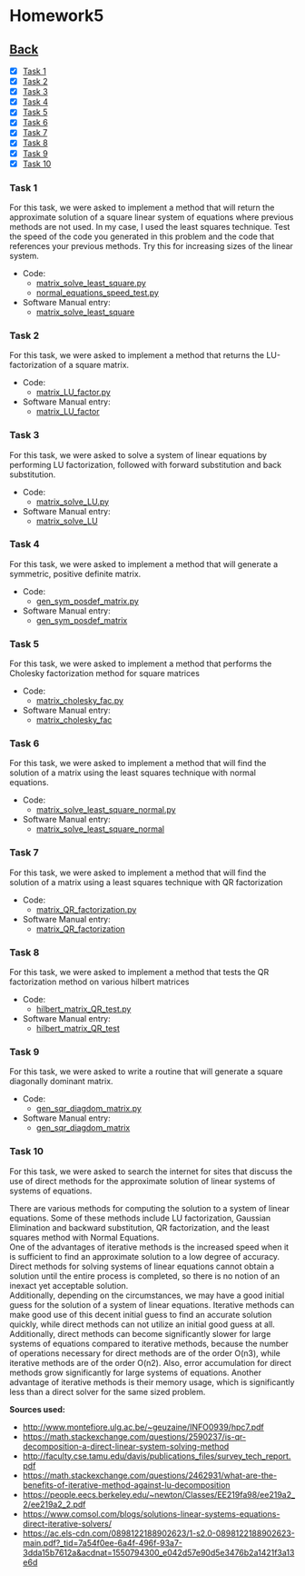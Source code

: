 # Homework5<br>

## [Back](../)

- [x] [Task 1](#task-1)
- [x] [Task 2](#task-2)
- [x] [Task 3](#task-3)
- [x] [Task 4](#task-4)
- [x] [Task 5](#task-5)
- [x] [Task 6](#task-6)
- [x] [Task 7](#task-7)
- [x] [Task 8](#task-8)
- [x] [Task 9](#task-9)
- [x] [Task 10](#task-10)

### Task 1
For this task, we were asked to implement a method that will return the approximate solution of a square linear system of equations where previous methods are not used. In my case, I used the least squares technique. Test the speed of the code you generated in this problem and the code that references your previous methods. Try this for increasing sizes of the linear system.

- Code:
  - [matrix_solve_least_square.py](Task1/matrix_solve_least_square.py)
  - [normal_equations_speed_test.py](Task1/normal_equations_speed_test.py)
- Software Manual entry:
  - [matrix_solve_least_square](../software_manual/matrix_solve_least_square/matrix_solve_least_square.md)

### Task 2
For this task, we were asked to implement a method that returns the LU-factorization of a square matrix.

- Code:
  - [matrix_LU_factor.py](Task2/matrix_LU_factor.py)
- Software Manual entry:
  - [matrix_LU_factor](../software_manual/matrix_LU_factor/matrix_LU_factor.md)

### Task 3
For this task, we were asked to solve a system of linear equations by performing LU factorization, followed with forward substitution and back substitution.

- Code:
  - [matrix_solve_LU.py](Task3/matrix_solve_LU.py)
- Software Manual entry:
  - [matrix_solve_LU](../software_manual/matrix_solve_LU/matrix_solve_LU.md)

### Task 4
For this task, we were asked to implement a method that will generate a symmetric, positive definite matrix.

- Code:
  - [gen_sym_posdef_matrix.py](Task4/gen_sym_posdef_matrix.py)
- Software Manual entry:
  - [gen_sym_posdef_matrix](../software_manual/gen_sym_posdef_matrix/gen_sym_posdef_matrix.md)

### Task 5
For this task, we were asked to implement a method that performs the Cholesky factorization method for square matrices

- Code:
  - [matrix_cholesky_fac.py](Task5/matrix_cholesky_fac.py)
- Software Manual entry:
  - [matrix_cholesky_fac](../software_manual/matrix_cholesky_fac/matrix_cholesky_fac.md)

### Task 6
For this task, we were asked to implement a method that will find the solution of a matrix using the least squares technique with normal equations.

- Code:
  - [matrix_solve_least_square_normal.py](Task6/matrix_solve_least_square_normal.py)
- Software Manual entry:
  - [matrix_solve_least_square_normal](../software_manual/matrix_solve_least_square_normal/matrix_solve_least_square_normal.md)

### Task 7
For this task, we were asked to implement a method that will find the solution of a matrix using a least squares technique with QR factorization

- Code:
  - [matrix_QR_factorization.py](Task7/matrix_QR_factorization.py)
- Software Manual entry:
  - [matrix_QR_factorization](../software_manual/matrix_QR_factorization/matrix_QR_factorization.md)

### Task 8
For this task, we were asked to implement a method that tests the QR factorization method on various hilbert matrices

- Code:
  - [hilbert_matrix_QR_test.py](Task8/hilbert_matrix_QR_test.py)
- Software Manual entry:
  - [hilbert_matrix_QR_test](../software_manual/hilbert_matrix_QR_test/hilbert_matrix_QR_test.md)

### Task 9
For this task, we were asked to write a routine that will generate a square diagonally dominant matrix.

- Code:
  - [gen_sqr_diagdom_matrix.py](Task9/gen_sqr_diagdom_matrix.py)
- Software Manual entry:
  - [gen_sqr_diagdom_matrix](../software_manual/gen_sqr_diagdom_matrix/gen_sqr_diagdom_matrix.md)

### Task 10
For this task, we were asked to search the internet for sites that discuss the use of direct methods for the approximate solution of linear systems of systems of equations.

There are various methods for computing the solution to a system of linear equations. Some of these methods include LU factorization, Gaussian Elimination and backward substitution, QR factorization, and the least squares method with Normal Equations.<br>
One of the advantages of iterative methods is the increased speed when it is sufficient to find an approximate solution to a low degree of accuracy. Direct methods for solving systems of linear equations cannot obtain a solution until the entire process is completed, so there is no notion of an inexact yet acceptable solution.<br>
Additionally, depending on the circumstances, we may have a good initial guess for the solution of a system of linear equations. Iterative methods can make good use of this decent initial guess to find an accurate solution quickly, while direct methods can not utilize an initial good guess at all. Additionally, direct methods can become significantly slower for large systems of equations compared to iterative methods, because the number of operations necessary for direct methods are of the order O(n3), while iterative methods are of the order O(n2). Also, error accumulation for direct methods grow significantly for large systems of equations. Another advantage of iterative methods is their memory usage, which is significantly less than a direct solver for the same sized problem.

**Sources used:**
- http://www.montefiore.ulg.ac.be/~geuzaine/INFO0939/hpc7.pdf
- https://math.stackexchange.com/questions/2590237/is-qr-decomposition-a-direct-linear-system-solving-method
- http://faculty.cse.tamu.edu/davis/publications_files/survey_tech_report.pdf
- https://math.stackexchange.com/questions/2462931/what-are-the-benefits-of-iterative-method-against-lu-decomposition
- https://people.eecs.berkeley.edu/~newton/Classes/EE219fa98/ee219a2_2/ee219a2_2.pdf
- https://www.comsol.com/blogs/solutions-linear-systems-equations-direct-iterative-solvers/
- https://ac.els-cdn.com/0898122188902623/1-s2.0-0898122188902623-main.pdf?_tid=7a54f0ee-6a4f-496f-93a7-3dda15b7612a&acdnat=1550794300_e042d57e90d5e3476b2a1421f3a13e6d

